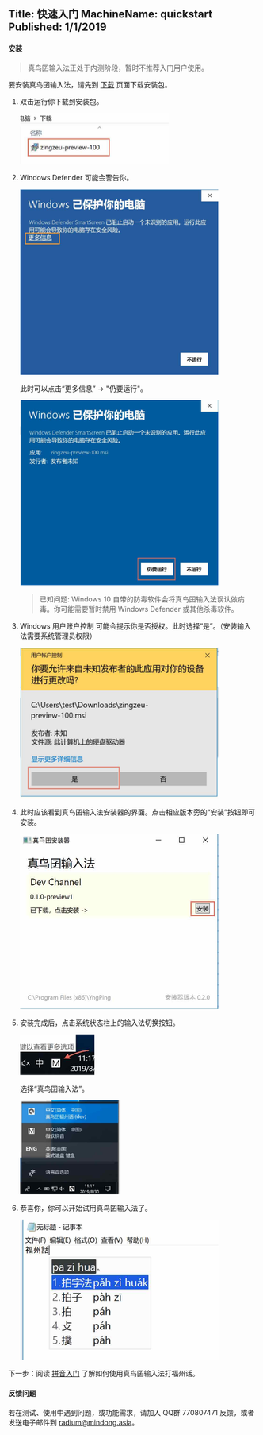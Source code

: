 Title: 快速入门
MachineName: quickstart
Published: 1/1/2019
---

#### 安装

> 真鸟囝输入法正处于内测阶段，暂时不推荐入门用户使用。

要安装真鸟囝输入法，请先到 [下载](/download) 页面下载安装包。

1. 双击运行你下载到安装包。

   <img src="/assets/images/install-01-run.jpg" alt="运行安装包" style="max-width: 300px;"/>

1. Windows Defender 可能会警告你。

   <img src="/assets/images/install-02-defender.jpg" alt="Windows Defender 警告" style="max-width: 400px;"/>

   此时可以点击“更多信息” -> "仍要运行"。

   <img src="/assets/images/install-03-confirm.jpg" alt="仍要运行" style="max-width: 400px;"/>

   > 已知问题: Windows 10 自带的防毒软件会将真鸟囝输入法误认做病毒。你可能需要暂时禁用 Windows Defender 或其他杀毒软件。

1. Windows 用户账户控制 可能会提示你是否授权。此时选择“是”。（安装输入法需要系统管理员权限）
   
   <img src="/assets/images/install-04-uac.jpg" alt="Windows 用户账户控制" style="max-width: 400px;"/>

1. 此时应该看到真鸟囝输入法安装器的界面。点击相应版本旁的“安装”按钮即可安装。
   
   <img src="/assets/images/install-05-installer.jpg" alt="真鸟囝输入法安装器" style="max-width: 400px;"/>

1. 安装完成后，点击系统状态栏上的输入法切换按钮。
   
   <img src="/assets/images/install-06-switch.jpg" alt="输入法切换按钮" style="max-width: 150px;"/>

   选择“真鸟囝输入法”。

   <img src="/assets/images/install-07-select.jpg" alt="在输入法菜单中选择真鸟囝输入法" style="max-width: 200px;"/>

1. 恭喜你，你可以开始试用真鸟囝输入法了。
   
   <img src="/assets/images/install-08-type.jpg" alt="在记事本中使用真鸟囝输入法" style="max-width: 400px;"/>

下一步：阅读 [拼音入门](pinyin) 了解如何使用真鸟囝输入法打福州话。

#### 反馈问题

若在测试、使用中遇到问题，或功能需求，请加入 QQ群 770807471 反馈，或者发送电子邮件到 radium@mindong.asia。